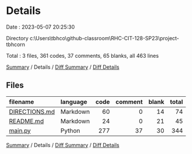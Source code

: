 # Details

Date : 2023-05-07 20:25:30

Directory c:\\Users\\tbhco\\github-classroom\\RHC-CIT-128-SP23\\project-tbhcorn

Total : 3 files,  361 codes, 37 comments, 65 blanks, all 463 lines

[Summary](results.md) / Details / [Diff Summary](diff.md) / [Diff Details](diff-details.md)

## Files
| filename | language | code | comment | blank | total |
| :--- | :--- | ---: | ---: | ---: | ---: |
| [DIRECTIONS.md](/DIRECTIONS.md) | Markdown | 60 | 0 | 14 | 74 |
| [README.md](/README.md) | Markdown | 24 | 0 | 21 | 45 |
| [main.py](/main.py) | Python | 277 | 37 | 30 | 344 |

[Summary](results.md) / Details / [Diff Summary](diff.md) / [Diff Details](diff-details.md)